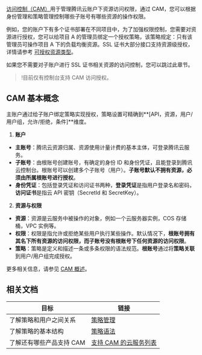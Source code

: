 [访问控制（CAM）](https://cloud.tencent.com/document/product/598/17848)用于管理腾讯云账户下资源访问权限，通过 CAM，您可以根据身份管理和策略管理控制哪些子账号有哪些资源的操作权限。

例如，您的账户下有多个证书部署在不同项目中，为了加强权限控制，您需要对资源进行授权，您可以给项目 A 的管理员绑定一个授权策略，该策略规定：只有该管理员可操作项目 A 下的负载均衡资源。SSL 证书大部分接口支持资源级授权，详情请参考 [可授权资源类型](https://cloud.tencent.com/document/product/400/40433)。

如果您不需要对子账户进行 SSL 证书相关资源的访问控制，您可以跳过此章节。

>!目前仅有控制台支持 CAM 访问授权。

## CAM 基本概念
主账户通过给子账户绑定策略实现授权，策略设置可精确到**[API，资源，用户/用户组，允许/拒绝，条件]**维度。
1. **账户**
 - **主账号**：腾讯云资源归属、资源使用计量计费的基本主体，可登录腾讯云服务。
 - **子账号**：由根账号创建账号，有确定的身份 ID 和身份凭证，且能登录到腾讯云控制台。根账号可以创建多个子账号（用户）。**子账号默认不拥有资源，必须由所属根账号进行授权**。
 - **身份凭证**：包括登录凭证和访问证书两种，**登录凭证**是指用户登录名和密码，**访问证书**是指云 API 密钥（SecretId  和 SecretKey）。
2. **资源与权限**
 - **资源**：资源是云服务中被操作的对象，例如一个云服务器实例，COS 存储桶，VPC 实例等。
 - **权限**：权限是指允许或拒绝某些用户执行某些操作。默认情况下，**根账号拥有其名下所有资源的访问权限，而子账号没有根账号下任何资源的访问权限**。
 - **策略**：策略是定义和描述一条或多条权限的语法规范。**根账号**通过将**策略关联**到用户/用户组完成授权。
 
更多相关信息，请参见 [CAM 概述](https://cloud.tencent.com/document/product/598/10583)。
## 相关文档
| 目标 | 链接 | 
|---------|---------|
| 了解策略和用户之间关系 | [策略管理](https://cloud.tencent.com/document/product/598/10601) | 
| 了解策略的基本结构 | [策略语法](https://cloud.tencent.com/document/product/598/10603) | 
| 了解还有哪些产品支持 CAM | [支持 CAM 的云服务列表](https://cloud.tencent.com/document/product/598/10588) | 


